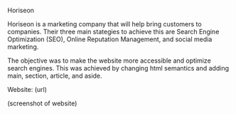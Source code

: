 Horiseon

Horiseon is a marketing company that will help bring customers to companies.  Their three main stategies to achieve this are Search Engine Optimization (SEO), Online Reputation Management, and social media marketing.

The objective was to make the website more accessible and optimize search engines.  This was achieved by changing html semantics and adding main, section, article, and aside.

Website: (url)

(screenshot of website)